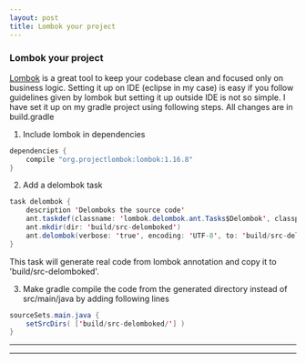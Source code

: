 ```yaml
---
layout: post
title: Lombok your project
---
```


### Lombok your project

[Lombok](https://projectlombok.org/) is a great tool to keep your codebase clean and focused only on business logic. 
Setting it up on IDE (eclipse in my case) is easy if you follow guidelines given by lombok but setting it up outside IDE is not so simple. I have set it up on my gradle project using following steps. All changes are in build.gradle 

1) Include lombok in dependencies

```java
dependencies { 
    compile "org.projectlombok:lombok:1.16.8"
}
```

2) Add a delombok task

```java
task delombok {
    description 'Delomboks the source code'
    ant.taskdef(classname: 'lombok.delombok.ant.Tasks$Delombok', classpath: configurations.compile.asPath,  name: 'delombok')
    ant.mkdir(dir: 'build/src-delomboked') 
    ant.delombok(verbose: 'true', encoding: 'UTF-8', to: 'build/src-delomboked', from: 'src/main/java')
}
```
This task will generate real code from lombok annotation and copy it to 'build/src-delomboked'.

3) Make gradle compile the code from the generated directory instead of src/main/java by adding following lines
```java
sourceSets.main.java {
    setSrcDirs( ['build/src-delomboked/'] )
}
```
----
****

